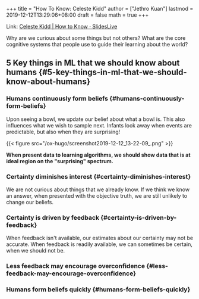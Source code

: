 +++
title = "How To Know: Celeste Kidd"
author = ["Jethro Kuan"]
lastmod = 2019-12-12T13:29:06+08:00
draft = false
math = true
+++

Link: [Celeste Kidd | How to Know · SlidesLive](https://slideslive.com/38921495/how-to-know)

Why are we curious about some things but not others? What are the core
cognitive systems that people use to guide their learning about the
world?


## 5 Key things in ML that we should know about humans {#5-key-things-in-ml-that-we-should-know-about-humans}


### Humans continuously form beliefs {#humans-continuously-form-beliefs}

Upon seeing a bowl, we update our belief about what a bowl is. This
also influences what we wish to sample next. Infants look away when
events are predictable, but also when they are surprising!

{{< figure src="/ox-hugo/screenshot2019-12-12_13-22-09_.png" >}}

**When present data to learning algorithms, we should show data that is
at ideal region on the "surprising" spectrum.**


### Certainty diminishes interest {#certainty-diminishes-interest}

We are not curious about things that we already know. If we think we
know an answer, when presented with the objective truth, we are still
unlikely to change our beliefs.


### Certainty is driven by feedback {#certainty-is-driven-by-feedback}

When feedback isn't available, our estimates about our certainty may
not be accurate. When feedback is readily available, we can sometimes
be certain, when we should not be.


### Less feedback may encourage overconfidence {#less-feedback-may-encourage-overconfidence}


### Humans form beliefs quickly {#humans-form-beliefs-quickly}
